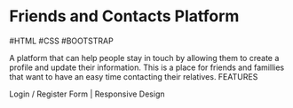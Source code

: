
# Friends and Contacts Platform

#HTML #CSS #BOOTSTRAP

A platform that can help people stay in touch by allowing them to create a profile and update their information. This is a place for friends and famillies that want to have an easy time contacting their relatives.
FEATURES

Login / Register Form | Responsive Design
